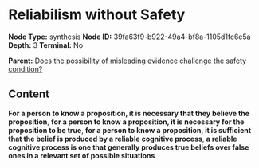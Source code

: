 # Reliabilism without Safety

**Node Type:** synthesis
**Node ID:** 39fa63f9-b922-49a4-bf8a-1105d1fc6e5a
**Depth:** 3
**Terminal:** No

**Parent:** [Does the possibility of misleading evidence challenge the safety condition?](does-the-possibility-of-misleading-evidence-challenge-the-safety-condition.md)

## Content

**For a person to know a proposition, it is necessary that they believe the proposition**, **for a person to know a proposition, it is necessary for the proposition to be true**, **for a person to know a proposition, it is sufficient that the belief is produced by a reliable cognitive process**, **a reliable cognitive process is one that generally produces true beliefs over false ones in a relevant set of possible situations**
